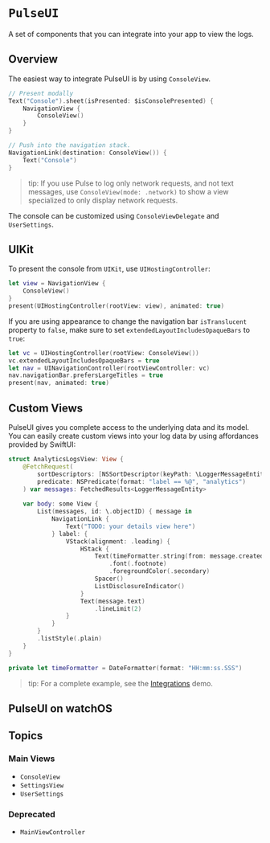 # ``PulseUI``

A set of components that you can integrate into your app to view the logs.

## Overview

The easiest way to integrate PulseUI is by using ``ConsoleView``.

```swift
// Present modally
Text("Console").sheet(isPresented: $isConsolePresented) {
    NavigationView {
        ConsoleView()
    }
}
```

```swift
// Push into the navigation stack.
NavigationLink(destination: ConsoleView()) {
    Text("Console")
}
```

> tip: If you use Pulse to log only network requests, and not text messages, use `ConsoleView(mode: .network)` to show a view specialized to only display network requests.

The console can be customized using ``ConsoleViewDelegate`` and ``UserSettings``.

## UIKit

To present the console from `UIKit`, use `UIHostingController`:

```swift
let view = NavigationView { 
    ConsoleView()
}
present(UIHostingController(rootView: view), animated: true)
```

If you are using appearance to change the navigation bar `isTranslucent` property to `false`, make sure to set `extendedLayoutIncludesOpaqueBars` to `true`:

```swift
let vc = UIHostingController(rootView: ConsoleView())
vc.extendedLayoutIncludesOpaqueBars = true
let nav = UINavigationController(rootViewController: vc)
nav.navigationBar.prefersLargeTitles = true
present(nav, animated: true)
```

## Custom Views

PulseUI gives you complete access to the underlying data and its model. You can easily create custom views into your log data by using affordances provided by SwiftUI:

```swift
struct AnalyticsLogsView: View {
    @FetchRequest(
        sortDescriptors: [NSSortDescriptor(keyPath: \LoggerMessageEntity.createdAt, ascending: true)],
        predicate: NSPredicate(format: "label == %@", "analytics")
    ) var messages: FetchedResults<LoggerMessageEntity>
    
    var body: some View {
        List(messages, id: \.objectID) { message in
            NavigationLink {
                Text("TODO: your details view here")
            } label: {
                VStack(alignment: .leading) {
                    HStack {
                        Text(timeFormatter.string(from: message.createdAt))
                            .font(.footnote)
                            .foregroundColor(.secondary)
                        Spacer()
                        ListDisclosureIndicator()
                    }
                    Text(message.text)
                        .lineLimit(2)
                }
            }
        }
        .listStyle(.plain)
    }
}

private let timeFormatter = DateFormatter(format: "HH:mm:ss.SSS")
```

> tip: For a complete example, see the [Integrations](https://github.com/kean/Pulse/tree/main/Demo/Integrations) demo.

## PulseUI on watchOS

## Topics

### Main Views

- ``ConsoleView``
- ``SettingsView``
- ``UserSettings``

### Deprecated

- ``MainViewController``
